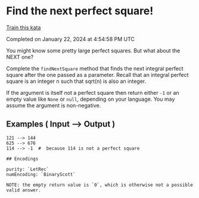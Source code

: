 # Find the next perfect square!

[Train this kata](https://www.codewars.com/kata/56269eb78ad2e4ced1000013)

Completed on January 22, 2024 at 4:54:58 PM UTC

You might know some pretty large perfect squares. But what about the NEXT one?

Complete the `findNextSquare` method that finds the next integral perfect square after the one passed as a parameter. Recall that an integral perfect square is an integer n such that sqrt(n) is also an integer.  

If the argument is itself not a perfect square then return either `-1` or an empty value like `None` or `null`, depending on your language. You may assume the argument is non-negative.

## Examples ( Input --> Output )

```
121 --> 144
625 --> 676
114 --> -1  #  because 114 is not a perfect square
```

~~~if:lambdacalc
## Encodings

purity: `LetRec`  
numEncoding: `BinaryScott`  

NOTE: the empty return value is `0`, which is otherwise not a possible valid answer.
~~~